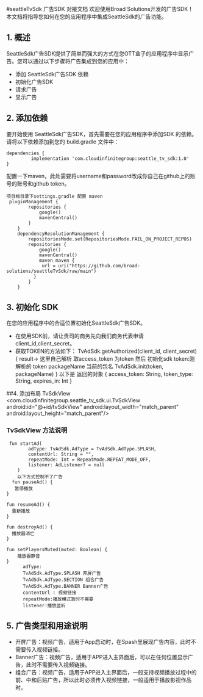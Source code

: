 #seattleTvSdk 广告SDK 对接文档
欢迎使用Broad Solutions开发的广告SDK！本文档将指导您如何在您的应用程序中集成SeattleSdk的广告功能。

## 1. 概述

SeattleSdk广告SDK提供了简单而强大的方式在您OTT盒子的应用程序中显示广告。您可以通过以下步骤将广告集成到您的应用中：

- 添加 SeattleSdk广告SDK 依赖
- 初始化广告SDK
- 请求广告
- 显示广告

## 2. 添加依赖

要开始使用 SeattleSdk广告SDK，首先需要在您的应用程序中添加SDK 的依赖。请将以下依赖添加到您的
build.gradle 文件中：

    dependencies {
             implementation 'com.cloudinfinitegroup:seattle_tv_sdk:1.0'
    }

配置一下maven，此处需要将username和password改成你自己在github上的账号的账号和github token。

    项目根目录下settings.gradle 配置 maven
     pluginManagement {
            repositories {
                google()
                mavenCentral()
            }
        }
        dependencyResolutionManagement {
            repositoriesMode.set(RepositoriesMode.FAIL_ON_PROJECT_REPOS)
            repositories {
                google()
                mavenCentral()
                maven maven {
                 url = uri("https://github.com/broad-solutions/seattleTvSdk/raw/main")
              }
            }
        }

## 3. 初始化 SDK

在您的应用程序中的合适位置初始化SeattleSdk广告SDK。

- 在使用SDK前，请让贵司的商务先向我们商务代表申请client_id,client_secret。
- 获取TOKEN的方法如下：
  TvAdSdk.getAuthorized(client_id, client_secret){ result->
  这里自己解析 取access_token 为token 然后 初始化sdk
  token:刚解析的 token
  packageName 当前的包名
  TvAdSdk.init(token, packageName)
  }
  以下是 返回的对象
  {
  access_token: String,
  token_type: String,
  expires_in: Int
  }

##4. 添加布局 TvSdkView
<com.cloudinfinitegroup.seattle_tv_sdk.ui.TvSdkView
android:id="@+id/tvSdkView"
android:layout_width="match_parent"
android:layout_height="match_parent"/>
### TvSdkView 方法说明

     fun startAd(
            adType: TvAdSdk.AdType = TvAdSdk.AdType.SPLASH,
            contentUrl: String = "",
            repeatMode: Int = RepeatMode.REPEAT_MODE_OFF,
            listener: AdListener? = null
        )
		以下方式控制不了广告
      fun pauseAd() {
       暂停播放
    }

    fun resumeAd() {
      重新播放
    }

    fun destroyAd() {
      播放器消亡
    }

    fun setPlayersMuted(muted: Boolean) {
        播放器静音
    }
		  adType:
		  TvAdSdk.AdType.SPLASH 开屏广告
		  TvAdSdk.AdType.SECTION 组合广告
		  TvAdSdk.AdType.BANNER Banner广告
		  contentUrl : 视频链接
		  repeatMode:播放模式暂时不需要
		  listener:播放监听


## 5. 广告类型和用途说明

- 开屏广告：视频广告，适用于App启动时，在Spash里展现广告内容，此时不需要传入视频链接。
- Banner广告：视频广告，适用于APP进入主界面后，可以在任何位置显示广告，此时不需要传入视频链接。
- 组合广告：视频广告，适用于APP进入主界面后，一般支持视频播放过程中的前、中和后贴广告，所以此时必须传入视频链接，一般适用于播放影视作品时。




